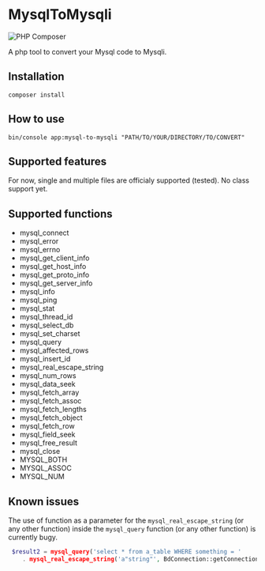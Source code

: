 # MysqlToMysqli

![PHP Composer](https://github.com/jpgiroux/MysqlToMysqli/workflows/PHP%20Composer/badge.svg)

A php tool to convert your Mysql code to Mysqli.

## Installation

`composer install`

## How to use

`bin/console app:mysql-to-mysqli "PATH/TO/YOUR/DIRECTORY/TO/CONVERT"`

## Supported features

For now, single and multiple files are officialy supported (tested). No class support yet.


## Supported functions

* mysql_connect
* mysql_error
* mysql_errno
* mysql_get_client_info
* mysql_get_host_info
* mysql_get_proto_info
* mysql_get_server_info
* mysql_info
* mysql_ping
* mysql_stat
* mysql_thread_id
* mysql_select_db
* mysql_set_charset
* mysql_query
* mysql_affected_rows
* mysql_insert_id
* mysql_real_escape_string
* mysql_num_rows
* mysql_data_seek
* mysql_fetch_array
* mysql_fetch_assoc
* mysql_fetch_lengths
* mysql_fetch_object
* mysql_fetch_row
* mysql_field_seek
* mysql_free_result
* mysql_close
* MYSQL_BOTH
* MYSQL_ASSOC
* MYSQL_NUM

## Known issues

The use of function as a parameter for the `mysql_real_escape_string` (or any other function) inside the `mysql_query` function (or any other function) is currently bugy.

```php
 $result2 = mysql_query('select * from a_table WHERE something = '
    . mysql_real_escape_string('a"string"', BdConnection::getConnection()) . ' ORDER by id',  BdConnection::getConnection());

```
